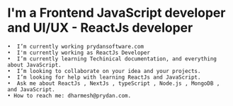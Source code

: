 # I'm a Frontend JavaScript developer and UI/UX - ReactJs developer

    •  I’m currently working prydansoftware.com
    •  I'm currently working as ReactJs Developer 
    •  I’m currently learning Techinical documentation, and everything about JavaScript.
    •  I’m looking to collaborate on your idea and your projects.
    •  I’m looking for help with learning ReactJs and JavaScript.
    •  Ask me about ReactJs , NextJs , typeScript , Node.js , MongoDB , and JavaScript.
    • How to reach me: dharmesh@prydan.com.
